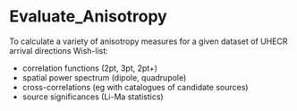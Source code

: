 # Evaluate_Anisotropy
To calculate a variety of anisotropy measures for a given dataset of UHECR arrival directions
Wish-list: 
- correlation functions (2pt, 3pt, 2pt+)
- spatial power spectrum (dipole, quadrupole) 
- cross-correlations (eg with catalogues of candidate sources)
- source significances (Li-Ma statistics)
